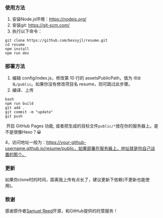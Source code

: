 ### 使用方法

1. 安装Node.js环境：https://nodejs.org/
2. 安装git: https://git-scm.com/
3. 执行以下命令：

```
git clone https://github.com/bessyjl/resume.git
cd resume
npm install
npm run dev
```

### 部署方法

1. 编辑 config/index.js，修改第 10 行的 assetsPublicPath，值为 `项目名/public`。如果你没有修改项目名 resume，则可跳过此步骤。
2. 编译、上传

```
bash
npm run build
git add .
git commit -m "update"
git push
```

​	开启 GitHub Pages 功能, 或者把生成的目标文件`public/*`放在你的服务器上。是不是很像Hexo？😀

4，访问地址一般为：https://your-github-username.github.io/resume/public，如果部署在服务器上，地址就是你自己设置的那个。

### 更新

如果你clone时的时间，距离我上传有点长了，建议更新下依赖(不更新也能使用)。

### 致谢

感谢原作者[Samuel Reed](https://github.com/strml)开源，和GitHub提供的托管服务！


